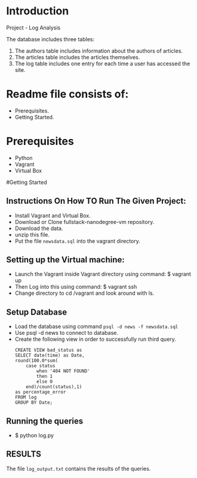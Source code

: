 # Introduction
Project - Log Analysis

The database includes three tables:

1. The authors table includes information about the authors of articles.
2. The articles table includes the articles themselves.
3. The log table includes one entry for each time a user has accessed the site.

# Readme file consists of:
- Prerequisites.
- Getting Started.

# Prerequisites
- Python
- Vagrant
- Virtual Box

#Getting Started        

## Instructions On How TO Run The Given Project:
- Install Vagrant and Virtual Box.
- Download or Clone fullstack-nanodegree-vm repository.
- Download the data.
- unzip this file.
- Put the file `newsdata.sql` into the vagrant directory.


## Setting up the Virtual machine:

  - Launch the Vagrant inside Vagrant directory using command: $ vagrant up
  - Then Log into this using command: $ vagrant ssh
  - Change directory to cd /vagrant and look around with ls.

## Setup Database

  - Load the database using command `psql -d news -f newsdata.sql`
  - Use psql -d news to connect to database.
  - Create the following view in order to successfully run third query.
	```
	CREATE VIEW bad_status as
	SELECT date(time) as Date,
	round(100.0*sum(
	    case status
	    	when '404 NOT FOUND'
	    	then 1
	    	else 0
	    end)/count(status),1)
	as percentage_error
	FROM log
	GROUP BY Date;
	```

## Running the queries
  - $ python log.py

## RESULTS
The file `log_output.txt` contains the results of the queries.
